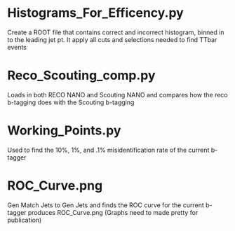 # Histograms_For_Efficency.py
Create a ROOT file that contains correct and incorrect histogram, binned in to the leading jet pt. It apply all cuts and selections needed to find TTbar events

# Reco_Scouting_comp.py
Loads in both RECO NANO and Scouting NANO and compares how the reco b-tagging does with the Scouting b-tagging

# Working_Points.py
Used to find the 10%, 1%, and .1% misidentification rate of the current b-tagger

# ROC_Curve.png
Gen Match Jets to Gen Jets and finds the ROC curve for the current b-tagger produces ROC_Curve.png (Graphs need to made pretty for publication)



